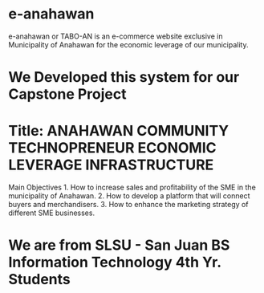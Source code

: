 # e-anahawan
e-anahawan or TABO-AN is an e-commerce website exclusive in Municipality of Anahawan
for the economic leverage of our municipality.

# We Developed this system for our Capstone Project 

# Title: ANAHAWAN COMMUNITY TECHNOPRENEUR ECONOMIC LEVERAGE INFRASTRUCTURE

Main Objectives
	1. How to increase sales and profitability of the SME in the municipality of Anahawan.
	2. How to develop a platform that will connect buyers and merchandisers.
	3. How to enhance the marketing strategy of different SME businesses.



# We are from SLSU - San Juan BS Information Technology 4th Yr. Students
